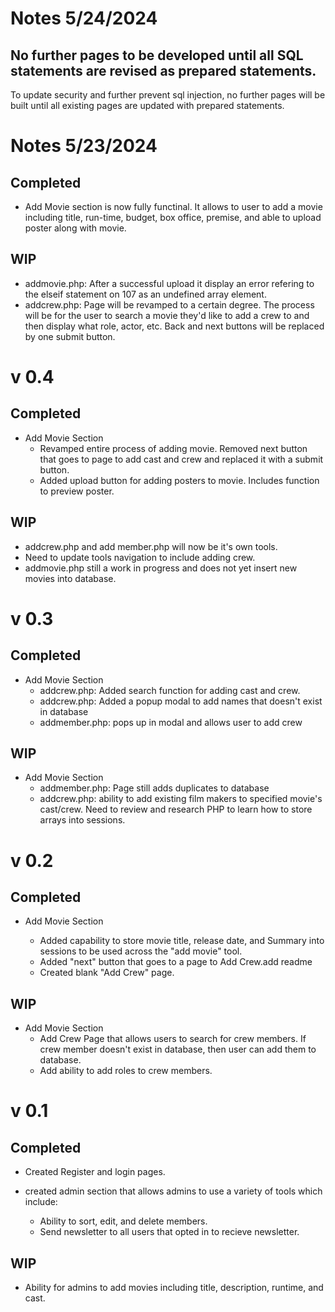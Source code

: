 # Notes 5/24/2024
## No further pages to be developed until all SQL statements are revised as prepared statements.

To update security and further prevent sql injection, no further pages will be built until all existing pages are updated with prepared statements.

# Notes 5/23/2024

## Completed
- Add Movie section is now fully functinal. It allows to user to add a movie including title, run-time, budget, box office, premise, and able to upload poster along with movie.

## WIP
- addmovie.php: After a successful upload it display an error refering to the elseif statement on 107 as an undefined array element.
- addcrew.php: Page will be revamped to a certain degree. The process will be for the user to search a movie they'd like to add a crew to and then display what role, actor, etc. Back and next buttons will be replaced by one submit button.


# v 0.4

## Completed
- Add Movie Section
    - Revamped entire process of adding movie. Removed next button that goes to page to add cast and crew and replaced it with a submit button.
    - Added upload button for adding posters to movie. Includes function to preview poster.

## WIP
- addcrew.php and add member.php will now be it's own tools.
- Need to update tools navigation to include adding crew.
- addmovie.php still a work in progress and does not yet insert new movies into database.

# v 0.3

## Completed
- Add Movie Section
    - addcrew.php: Added search function for adding cast and crew.
    - addcrew.php: Added a popup modal to add names that doesn't exist in database
    - addmember.php: pops up in modal and allows user to add crew

## WIP
- Add Movie Section
    - addmember.php: Page still adds duplicates to database
    - addcrew.php: ability to add existing film makers to specified movie's cast/crew. Need to review and research PHP to learn how to store arrays into sessions.

# v 0.2

## Completed
- Add Movie Section

    - Added capability to store movie title, release date, and Summary into sessions to be used across the "add movie" tool.
    - Added "next" button that goes to a page to Add Crew.add readme
    - Created blank "Add Crew" page.

## WIP
- Add Movie Section
    - Add Crew Page that allows users to search for crew members. If crew member doesn't exist in database, then user can add them to database.
    - Add ability to add roles to crew members.

# v 0.1

## Completed

- Created Register and login pages.

- created admin section that allows admins to use a variety of tools which include:
    - Ability to sort, edit, and delete members.
    - Send newsletter to all users that opted in to recieve newsletter.

## WIP

- Ability for admins to add movies including title, description, runtime, and cast.